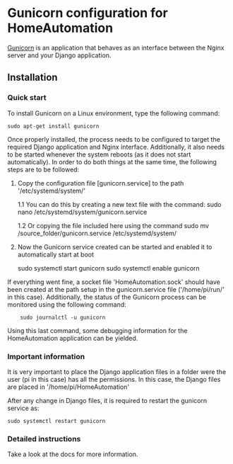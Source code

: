 

# Gunicorn configuration for HomeAutomation

[Gunicorn][0] is an application that behaves as an interface between the Nginx server and your Django application.

## Installation

### Quick start

To install Gunicorn on a Linux environment, type the following command:

    sudo apt-get install gunicorn

Once properly installed, the process needs to be configured to target the required Django application and Nginx interface. Additionally, it also needs to be started whenever the system reboots (as it does not start automatically).
In order to do both things at the same time, the following steps are to be followed:

   1. Copy the configuration file [gunicorn.service] to the path '/etc/systemd/system/'
   
		1.1 You can do this by creating a new text file with the command:
		sudo nano /etc/systemd/system/gunicorn.service

		1.2 Or copying the file included here using the command
		sudo mv /source_folder/gunicorn.service  /etc/systemd/system/	
   		
   2. Now the Gunicorn service created can be started and enabled it to automatically start at boot
			
		sudo systemctl start gunicorn 
		sudo systemctl enable gunicorn

If everything went fine, a socket file 'HomeAutomation.sock' should have been created at the path setup in the gunicorn.service file ('/home/pi/run/' in this case). Additionally, the status of the Gunicorn process can be monitored using the following command:
 		
		sudo journalctl -u gunicorn				
	
Using this last command, some debugging information for the HomeAutomation application can be yielded.
   
### Important information
It is very important to place the Django application files in a folder were the user (pi in this case) has all the permissions. In this case, the Django files are placed in '/home/pi/HomeAutomation'

After any change in Django files, it is required to restart the gunicorn service as:

	sudo systemctl restart gunicorn

### Detailed instructions

Take a look at the docs for more information.

[0]: http://docs.gunicorn.org/en/stable/index.html
